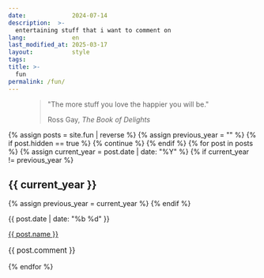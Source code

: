```yaml
---
date:             2024-07-14
description:  >-
  entertaining stuff that i want to comment on
lang:             en
last_modified_at: 2025-03-17
layout:           style
tags:
title: >-
  fun
permalink: /fun/
---
```

<figure class="container-lg">
    <blockquote class="blockquote">
    <p>"The more stuff you love the happier you will be."</p>
    <figcaption class="blockquote-footer"> 
    Ross Gay,  <cite title="Source Title"> The Book of Delights</cite>
    </figcaption>
    </blockquote>
</figure>


<div class="container-lg bloglist"> 
    {% assign posts = site.fun | reverse %}
    {% assign previous_year = "" %}
      {% if post.hidden == true %}
        {% continue %}
      {% endif %}
    {% for post in posts %}
      {% assign current_year = post.date | date: "%Y" %}
      {% if current_year != previous_year %}
        <h2>{{ current_year }}</h2>
        {% assign previous_year = current_year %}
      {% endif %}
      <div class="d-flex justify-content-between">
        <div class="d-flex align-items-center">
            <p class="mb-0 me-2 date">{{ post.date | date: "%b %d" }}</p>
            <a class="title" href="{{ post.url }}">{{ post.name }}</a>
        </div>
            <p class="mb-0 comment" style="font-size: 15px;align-self: center;">{{ post.comment }}</p>
      </div>
    {% endfor %}
</div>
